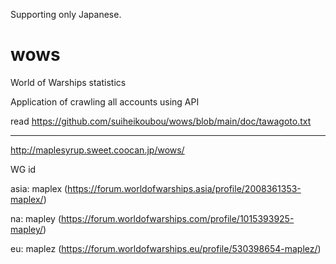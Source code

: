 Supporting only Japanese.

# wows
World of Warships statistics

Application of crawling all accounts using API


read 
https://github.com/suiheikoubou/wows/blob/main/doc/tawagoto.txt


-------------------------------------------------------------------------
http://maplesyrup.sweet.coocan.jp/wows/


WG id

asia: maplex (https://forum.worldofwarships.asia/profile/2008361353-maplex/)

na: mapley (https://forum.worldofwarships.com/profile/1015393925-mapley/)

eu: maplez (https://forum.worldofwarships.eu/profile/530398654-maplez/)
